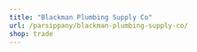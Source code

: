```yaml
---
title: "Blackman Plumbing Supply Co"
url: /parsippany/blackman-plumbing-supply-co/
shop: trade
---
```

